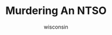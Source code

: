 ---
media: "images/rounds/war/murdering_an_ntso.png"
media_type: image
type: art
title: Murdering An NTSO
author: [wisconsin]
desc: Kwon Myong-hwa's first kill.
---